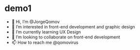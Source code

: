 # demo1

- 👋 Hi, I’m @JorgeQomov
- 👀 I’m interested in front-end development and graphic design
- 🌱 I’m currently learning UX Design
- 💞️ I’m looking to collaborate on front-end development
- 📫 How to reach me @qomovirus

<!---
JorgeQomov/JorgeQomov is a ✨ special ✨ repository because its `README.md` (this file) appears on your GitHub profile.
You can click the Preview link to take a look at your changes.
--->
